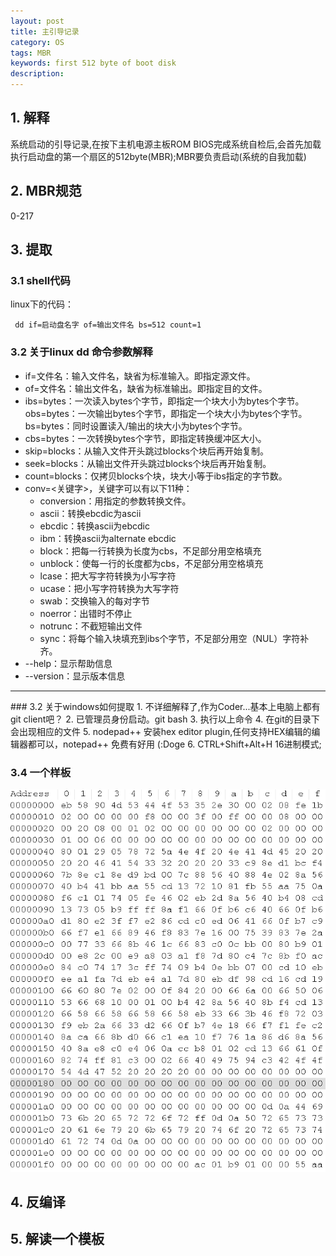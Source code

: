 ```yaml
---
layout: post
title: 主引导记录
category: OS
tags: MBR
keywords: first 512 byte of boot disk
description: 
---
```


## 1. 解释

系统启动的引导记录,在按下主机电源主板ROM BIOS完成系统自检后,会首先加载执行启动盘的第一个扇区的512byte(MBR);MBR要负责启动(系统的自我加载)

## 2. MBR规范
0-217 

## 3. 提取

### 3.1 shell代码
linux下的代码：
``` shell
 dd if=启动盘名字 of=输出文件名 bs=512 count=1
```
### 3.2 关于linux dd 命令参数解释
<ul>
	<li>if=文件名：输入文件名，缺省为标准输入。即指定源文件。</li>
	<li>of=文件名：输出文件名，缺省为标准输出。即指定目的文件。</li>
	<li>
	ibs=bytes：一次读入bytes个字节，即指定一个块大小为bytes个字节。<br>
	obs=bytes：一次输出bytes个字节，即指定一个块大小为bytes个字节。<br>
    bs=bytes：同时设置读入/输出的块大小为bytes个字节。
	</li>
	<li>cbs=bytes：一次转换bytes个字节，即指定转换缓冲区大小。</li>
	<li> skip=blocks：从输入文件开头跳过blocks个块后再开始复制。</li>
	<li> seek=blocks：从输出文件开头跳过blocks个块后再开始复制。</li>
	<li> count=blocks：仅拷贝blocks个块，块大小等于ibs指定的字节数。</li>
	<li> conv=&lt;关键字&gt;，关键字可以有以下11种：
		<ul>
			<li>conversion：用指定的参数转换文件。</li>
			<li>ascii：转换ebcdic为ascii</li>
			<li>ebcdic：转换ascii为ebcdic</li>
			<li>ibm：转换ascii为alternate ebcdic</li>
			<li>block：把每一行转换为长度为cbs，不足部分用空格填充</li>
			<li>unblock：使每一行的长度都为cbs，不足部分用空格填充</li>
			<li>lcase：把大写字符转换为小写字符</li>
			<li>ucase：把小写字符转换为大写字符</li>
			<li>swab：交换输入的每对字节</li>
			<li>noerror：出错时不停止</li>
			<li>notrunc：不截短输出文件</li>
			<li>sync：将每个输入块填充到ibs个字节，不足部分用空（NUL）字符补齐。</li>
		</ul>
	</li>
	<li>--help：显示帮助信息</li>
	<li>--version：显示版本信息</li>
</ul>

<hr>
### 3.2 关于windows如何提取
1. 不详细解释了,作为Coder...基本上电脑上都有git client吧？
2. 已管理员身份启动。git bash
3. 执行以上命令
4. 在git的目录下会出现相应的文件
5. nodepad++ 安装hex editor plugin,任何支持HEX编辑的编辑器都可以，notepad++ 免费有好用 (:Doge 
6. CTRL+Shift+Alt+H 16进制模式;

### 3.4 一个样板
![1](/public/img/os/window10MBR.png)

## 4. 反编译

## 5. 解读一个模板
